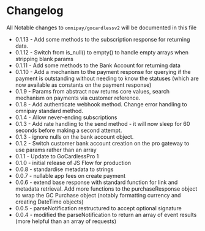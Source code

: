# Changelog

All Notable changes to `omnipay/gocardlessv2` will be documented in this file

- 0.1.13 - Add some methods to the subscription response for returning data. 
- 0.1.12 - Switch from is_null() to empty() to handle empty arrays when stripping blank params
- 0.1.11 - Add some methods to the Bank Account for returning data
- 0.1.10 - Add a mechanism to the payment response for querying if the payment is outstanding without needing to know the statuses (which are now available as constants on the payment response)
- 0.1.9 - Params from abstract now returns core values, search mechanism on payments via customer reference.
- 0.1.8 - Add authenticate webhook method. Change error handling to omnipay standard method.
- 0.1.4 - Allow never-ending subscriptions
- 0.1.3 - Add rate handling to the send method - it will now sleep for 60 seconds before making a second attempt.
- 0.1.3 - ignore nulls on the bank account object.
- 0.1.2 - Switch customer bank account creation on the pro gateway to use params rather than an array
- 0.1.1 - Update to GoCardlessPro 1
- 0.1.0 - initial release of JS Flow for production
- 0.0.8 - standardise metadata to strings
- 0.0.7 - nullable app fees on create payment
- 0.0.6 - extend base response with standard function for link and metadata retrieval. Add more functions to the purchaseResponse object to wrap the GC Purchase object (notably formatting currency and creating DateTime objects)
- 0.0.5 - parseNotification restructured to accept optional signature
- 0.0.4 - modified the parseNotification to return an array of event results (more helpful than an array of requests)
